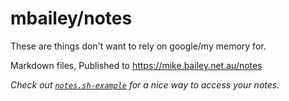 mbailey/notes
=============

These are things don't want to rely on google/my memory for.

Markdown files, Published to https://mike.bailey.net.au/notes

*Check out [`notes.sh-example`](notes.sh-example) for a nice way to access your notes.*
